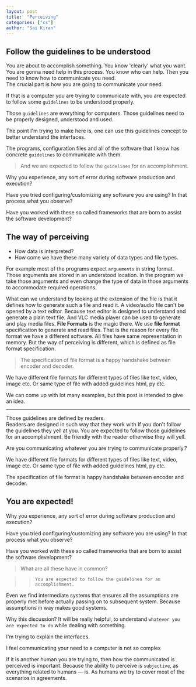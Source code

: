 ```yaml
---
layout: post
title:  "Perceiving"
categories: ["cs"]
author: "Sai Kiran"
---
```


## Follow the guidelines to be understood
You are about to accomplish something. 
You know 'clearly' what you want. 
You are gonna need help in this process. 
You know who can help. 
Then you need to know how to communicate you need.  
The crucial part is how you are going to communicate your need.  

If that is a computer you are trying to communicate with, 
you are expected to follow some `guidelines` to be understood properly.

Those `guidelines` are everything for computers. 
Those guidelines need to be properly designed, understood and used.

The point I'm trying to make here is, one can use this guidelines concept to 
better understand the interfaces.

The programs, configuration files and all of the software that 
I know has concrete `guidelines` to communicate with them.

> And we are expected to follow the `guidelines` for an accomplishment.

Why you experience, any sort of error during software production and execution?

Have you tried configuring/customizing any software you are using? 
In that process what you observe?

Have you worked with these so called frameworks that are born to assist the software development?


## The way of perceiving
- How data is interpreted? 
- How come we have these many variety of data types and file types.

For example most of the programs expect `arguements` in string format. 
Those arguments are stored in an understood location. In the program we 
take those arguments and even change the type of data in those arguments 
to accommodate required operations. 

What can we understand by looking at the extension of the file is that it defines 
how to generate such a file and read it. A video/audio file can't be opened by a text editor.
Because text editor is designed to understand and generate a plain text file.
And VLC media player can be used to generate and play media files. **File Formats** 
is the magic there. We use **file format** specification to generate and read files.
That is the reason for every file format we have a different software. All files 
have same representation in memory. But the way of perceiving is different, which is defined as file format specification.

> The specification of file format is a happy handshake between encoder and decoder.


We have different file formats for different types of files like text, video, image etc.
Or same type of file with added guidelines html, py etc.


We can come up with lot many examples, but this post is intended to give an idea.

-----------

Those guidelines are defined by readers.  
Readers are designed in such way that they work with 
If you don't follow the guidelines they yell at you. 
You are expected to follow those guidelines for an accomplishment.
Be friendly with the reader otherwise they will yell.

Are you communicating whatever you are trying to communicate properly.?

We have different file formats for different types of files like text, video, image etc.
Or same type of file with added guidelines html, py etc.

The specification of file format is happy handshake between encoder and decoder.


## You are expected!

Why you experience, any sort of error during software production and execution?

Have you tried configuring/customizing any software you are using? In that process what you observe?

Have you worked with these so called frameworks that are born to assist the software development?

> What are all these have in common?
 
> > `You are expected to follow the guidelines for an accomplishment.`

Even we find intermediate systems that ensures all the assumptions are properly met before actually passing on to subsequent system.
Because assumptions in way makes good systems.


Why this discussion?
It will be really helpful, to understand `whatever you are expected to do`
while dealing with something.


I'm trying to explain the interfaces.

I feel communicating your need to a computer is not so complex

If it is another human you are trying to, then how the communicated is perceived is important.
Because the ability to perceive is `subjective`, as everything related to humans &mdash; is.
As humans we try to cover most of the scenarios in agreements.